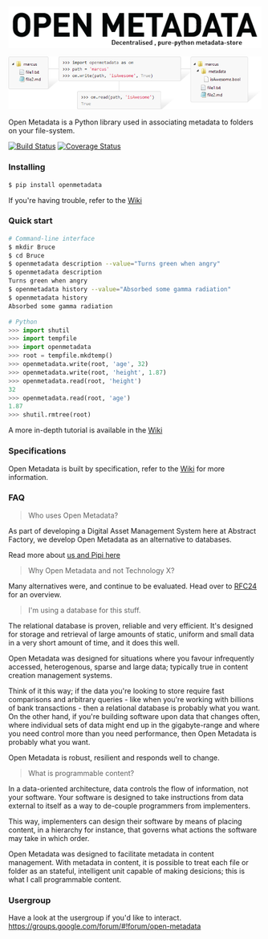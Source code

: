 ![](images/title.png)

![](images/basic.png)

Open Metadata is a Python library used in associating metadata to folders on your file-system.

[![Build Status](https://travis-ci.org/abstractfactory/openmetadata.svg?branch=master)](https://travis-ci.org/abstractfactory/openmetadata)
[![Coverage Status](https://coveralls.io/repos/abstractfactory/openmetadata/badge.png?branch=master)](https://coveralls.io/r/abstractfactory/openmetadata?branch=master)

### Installing

```bash
$ pip install openmetadata
```

If you're having trouble, refer to the [Wiki](https://github.com/abstractfactory/openmetadata/wiki/Install)

### Quick start

```bash
# Command-line interface
$ mkdir Bruce
$ cd Bruce
$ openmetadata description --value="Turns green when angry"
$ openmetadata description
Turns green when angry
$ openmetadata history --value="Absorbed some gamma radiation"
$ openmetadata history
Absorbed some gamma radiation
```

```python
# Python
>>> import shutil
>>> import tempfile
>>> import openmetadata
>>> root = tempfile.mkdtemp()
>>> openmetadata.write(root, 'age', 32)
>>> openmetadata.write(root, 'height', 1.87)
>>> openmetadata.read(root, 'height')
32
>>> openmetadata.read(root, 'age')
1.87
>>> shutil.rmtree(root)
```

A more in-depth tutorial is available in the [Wiki](https://github.com/abstractfactory/openmetadata/wiki/Tutorial)

### Specifications

Open Metadata is built by specification, refer to the [Wiki](https://github.com/abstractfactory/openmetadata/wiki/Specifications) for more information.

### FAQ

> Who uses Open Metadata?

As part of developing a Digital Asset Management System here at Abstract Factory, we develop Open Metadata as an alternative to databases.

Read more about [us and Pipi here](http://abstractfactory.io)

> Why Open Metadata and not Technology X?

Many alternatives were, and continue to be evaluated. Head over to [RFC24](http://rfc.abstractfactory.io/spec/24/) for an overview.

> I'm using a database for this stuff.

The relational database is proven, reliable and very efficient. It's designed for storage and retrieval of large amounts of static, uniform and small data in a very short amount of time, and it does this well.

Open Metadata was designed for situations where you favour infrequently accessed, heterogenous, sparse and large data; typically true in content creation management systems.

Think of it this way; if the data you're looking to store require fast comparisons and arbitrary queries - like when you're working with billions of bank transactions - then a relational database is probably what you want. On the other hand, if you're building software upon data that changes often, where individual sets of data might end up in the gigabyte-range and where you need control more than you need performance, then Open Metadata is probably what you want. 

Open Metadata is robust, resilient and responds well to change.

> What is programmable content?

In a data-oriented architecture, data controls the flow of information, not your software. Your software is designed to take instructions from data external to itself as a way to de-couple programmers from implementers.

This way, implementers can design their software by means of placing content, in a hierarchy for instance, that governs what actions the software may take in which order.

Open Metadata was designed to facilitate metadata in content management. With metadata in content, it is possible to treat each file or folder as an stateful, intelligent unit capable of making desicions; this is what I call programmable content.

### Usergroup

Have a look at the usergroup if you'd like to interact.
https://groups.google.com/forum/#!forum/open-metadata

[setuptools]: https://pypi.python.org/pypi/setuptools
[pip]: http://pip.readthedocs.org/en/latest/installing.html
[Download repository]: https://github.com/abstractfactory/openmetadata/archive/master.zip
[/examples]: https://github.com/abstractfactory/openmetadata/tree/master/openmetadata/examples
[release]: https://github.com/abstractfactory/openmetadata/releases